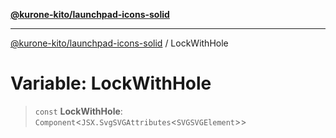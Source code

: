 [**@kurone-kito/launchpad-icons-solid**](../README.md)

***

[@kurone-kito/launchpad-icons-solid](../globals.md) / LockWithHole

# Variable: LockWithHole

> `const` **LockWithHole**: `Component`\<`JSX.SvgSVGAttributes`\<`SVGSVGElement`\>\>
